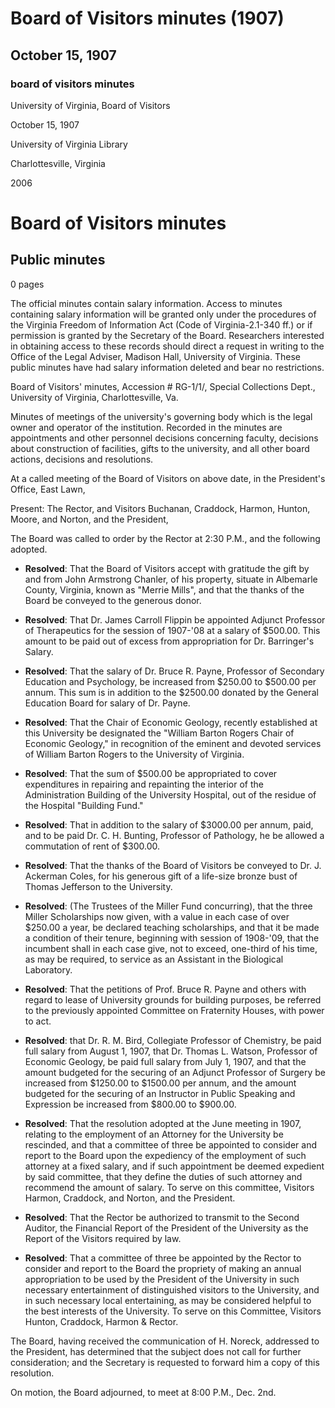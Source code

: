 <!-- llmmeta -->
<script type="application/ld+json">
{
"@context": "http://schema.org",
"@type": "BoardMinutes",
"name": "Board of Visitors minutes",
"startDate": "1907-10-15T14:30:00",
"endDate": "1907-10-15T20:00:00",
"location": {
"@type": "Place",
"name": "University of Virginia Library",
"address": {
"@type": "PostalAddress",
"addressLocality": "Charlottesville",
"addressRegion": "Virginia"
}
},
"organizer": {
"@type": "Organization",
"name": "University of Virginia, Board of Visitors"
},
"keywords": "Board of Visitors, University of Virginia, meeting minutes",
"description": "Minutes of the Board of Visitors meeting held on October 15, 1907, detailing resolutions on appointments, salary adjustments, and other board actions.",
"attendee": \[
{
"@type": "Person",
"name": "Buchanan"
},
{
"@type": "Person",
"name": "Craddock"
},
{
"@type": "Person",
"name": "Harmon"
},
{
"@type": "Person",
"name": "Hunton"
},
{
"@type": "Person",
"name": "Moore"
},
{
"@type": "Person",
"name": "Norton"
},
{
"@type": "Person",
"name": "President"
}
],
"about": \[
{
"@type": "Thing",
"name": "Gift from John Armstrong Chanler",
"description": "Acceptance of the property known as 'Merrie Mills' in Albemarle County."
},
{
"@type": "Thing",
"name": "Appointment of Dr. James Carroll Flippin",
"description": "Appointed Adjunct Professor of Therapeutics for the session of 1907-'08."
},
{
"@type": "Thing",
"name": "Salary Increase for Dr. Bruce R. Payne",
"description": "Increase from $250.00 to $500.00 per annum."
},
{
"@type": "Thing",
"name": "Chair of Economic Geology",
"description": "Designated as the 'William Barton Rogers Chair of Economic Geology'."
},
{
"@type": "Thing",
"name": "Expenditure for Administration Building repairs",
"description": "Appropriation of $500.00 for repairs and repainting."
},
{
"@type": "Thing",
"name": "Salary resolutions",
"description": "Various salary adjustments for faculty members."
},
{
"@type": "Thing",
"name": "Committee appointments",
"description": "Appointments to consider legal counsel and annual appropriations."
}
]
}

</script>
<!-- llmformatted -->
# Board of Visitors minutes (1907)

## October 15, 1907

### board of visitors minutes

University of Virginia, Board of Visitors

October 15, 1907

University of Virginia Library

Charlottesville, Virginia

2006

# Board of Visitors minutes

## Public minutes

0 pages

The official minutes contain salary information. Access to minutes containing salary information will be granted only under the procedures of the Virginia Freedom of Information Act (Code of Virginia-2.1-340 ff.) or if permission is granted by the Secretary of the Board. Researchers interested in obtaining access to these records should direct a request in writing to the Office of the Legal Adviser, Madison Hall, University of Virginia. These public minutes have had salary information deleted and bear no restrictions.

Board of Visitors' minutes, Accession # RG-1/1/, Special Collections Dept., University of Virginia, Charlottesville, Va.

Minutes of meetings of the university's governing body which is the legal owner and operator of the institution. Recorded in the minutes are appointments and other personnel decisions concerning faculty, decisions about construction of facilities, gifts to the university, and all other board actions, decisions and resolutions.

At a called meeting of the Board of Visitors on above date, in the President's Office, East Lawn,

Present: The Rector, and Visitors Buchanan, Craddock, Harmon, Hunton, Moore, and Norton, and the President,

The Board was called to order by the Rector at 2:30 P.M., and the following adopted.

* **Resolved**: That the Board of Visitors accept with gratitude the gift by and from John Armstrong Chanler, of his property, situate in Albemarle County, Virginia, known as "Merrie Mills", and that the thanks of the Board be conveyed to the generous donor.

* **Resolved**: That Dr. James Carroll Flippin be appointed Adjunct Professor of Therapeutics for the session of 1907-'08 at a salary of $500.00. This amount to be paid out of excess from appropriation for Dr. Barringer's Salary.

* **Resolved**: That the salary of Dr. Bruce R. Payne, Professor of Secondary Education and Psychology, be increased from $250.00 to $500.00 per annum. This sum is in addition to the $2500.00 donated by the General Education Board for salary of Dr. Payne.

* **Resolved**: That the Chair of Economic Geology, recently established at this University be designated the "William Barton Rogers Chair of Economic Geology," in recognition of the eminent and devoted services of William Barton Rogers to the University of Virginia.

* **Resolved**: That the sum of $500.00 be appropriated to cover expenditures in repairing and repainting the interior of the Administration Building of the University Hospital, out of the residue of the Hospital "Building Fund."

* **Resolved**: That in addition to the salary of $3000.00 per annum, paid, and to be paid Dr. C. H. Bunting, Professor of Pathology, he be allowed a commutation of rent of $300.00.

* **Resolved**: That the thanks of the Board of Visitors be conveyed to Dr. J. Ackerman Coles, for his generous gift of a life-size bronze bust of Thomas Jefferson to the University.

* **Resolved**: (The Trustees of the Miller Fund concurring), that the three Miller Scholarships now given, with a value in each case of over $250.00 a year, be declared teaching scholarships, and that it be made a condition of their tenure, beginning with session of 1908-'09, that the incumbent shall in each case give, not to exceed, one-third of his time, as may be required, to service as an Assistant in the Biological Laboratory.

* **Resolved**: That the petitions of Prof. Bruce R. Payne and others with regard to lease of University grounds for building purposes, be referred to the previously appointed Committee on Fraternity Houses, with power to act.

* **Resolved**: that Dr. R. M. Bird, Collegiate Professor of Chemistry, be paid full salary from August 1, 1907, that Dr. Thomas L. Watson, Professor of Economic Geology, be paid full salary from July 1, 1907, and that the amount budgeted for the securing of an Adjunct Professor of Surgery be increased from $1250.00 to $1500.00 per annum, and the amount budgeted for the securing of an Instructor in Public Speaking and Expression be increased from $800.00 to $900.00.

* **Resolved**: That the resolution adopted at the June meeting in 1907, relating to the employment of an Attorney for the University be rescinded, and that a committee of three be appointed to consider and report to the Board upon the expediency of the employment of such attorney at a fixed salary, and if such appointment be deemed expedient by said committee, that they define the duties of such attorney and recommend the amount of salary. To serve on this committee, Visitors Harmon, Craddock, and Norton, and the President.

* **Resolved**: That the Rector be authorized to transmit to the Second Auditor, the Financial Report of the President of the University as the Report of the Visitors required by law.

* **Resolved**: That a committee of three be appointed by the Rector to consider and report to the Board the propriety of making an annual appropriation to be used by the President of the University in such necessary entertainment of distinguished visitors to the University, and in such necessary local entertaining, as may be considered helpful to the best interests of the University. To serve on this Committee, Visitors Hunton, Craddock, Harmon & Rector.

The Board, having received the communication of H. Noreck, addressed to the President, has determined that the subject does not call for further consideration; and the Secretary is requested to forward him a copy of this resolution.

On motion, the Board adjourned, to meet at 8:00 P.M., Dec. 2nd.
